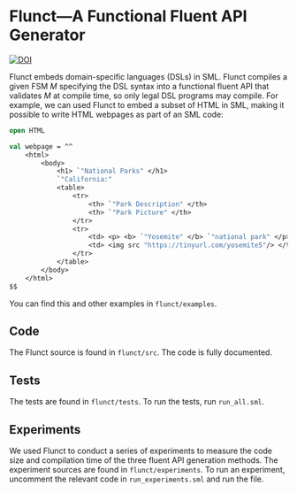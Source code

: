 # Flunct&mdash;A Functional Fluent API Generator

[![DOI](https://zenodo.org/badge/DOI/10.5281/zenodo.7294304.svg)](https://doi.org/10.5281/zenodo.7294304)

Flunct embeds domain-specific languages (DSLs) in SML.
Flunct compiles a given FSM <i>M</i> specifying the DSL syntax into
a functional fluent API that validates <i>M</i> at compile time,
so only legal DSL programs may compile.
For example, we can used Flunct to embed a subset of HTML in SML,
making it possible to write HTML webpages as part of an SML code:

```sml
open HTML

val webpage = ^^
    <html>
    	<body>
    		<h1> `"National Parks" </h1>
    		`"California:"
    		<table>
    			<tr>
    				<th> `"Park Description" </th>
    				<th> `"Park Picture" </th>
    			</tr>
    			<tr>
    				<td> <p> <b> `"Yosemite" </b> `"national park" </p> </td>
    				<td> <img src "https://tinyurl.com/yosemite5"/> </td>
    			</tr>
    		</table>
    	</body>
    </html>
$$
```

You can find this and other examples in `flunct/examples`.

## Code

The Flunct source is found in `flunct/src`.
The code is fully documented.

## Tests

The tests are found in `flunct/tests`.
To run the tests, run `run_all.sml`.

## Experiments

We used Flunct to conduct a series of experiments to measure the
code size and compilation time of the three fluent API generation
methods.
The experiment sources are found in `flunct/experiments`.
To run an experiment, uncomment the relevant code in
`run_experiments.sml` and run the file.







